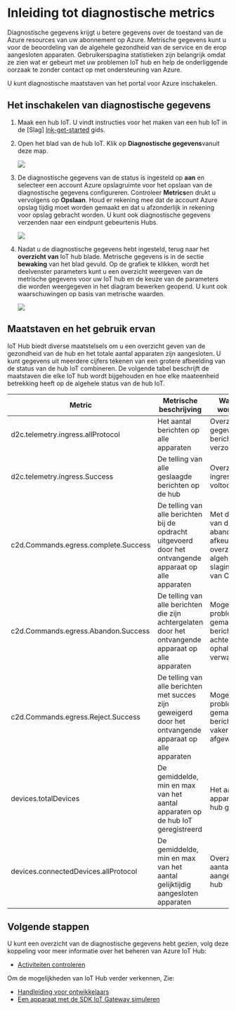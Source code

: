 <properties
 pageTitle="Diagnostische metrics IoT Hub"
 description="Een overzicht van Azure IoT Hub metrics, waarin de gebruiker voor de beoordeling van de algehele gezondheid van de bron"
 services="iot-hub"
 documentationCenter=""
 authors="nberdy"
 manager="timlt"
 editor=""/>

<tags
 ms.service="iot-hub"
 ms.devlang="na"
 ms.topic="article"
 ms.tgt_pltfrm="na"
 ms.workload="na"
 ms.date="08/11/2016"
 ms.author="nberdy"/>

# <a name="introduction-to-diagnostic-metrics"></a>Inleiding tot diagnostische metrics

Diagnostische gegevens krijgt u betere gegevens over de toestand van de Azure resources van uw abonnement op Azure. Metrische gegevens kunt u voor de beoordeling van de algehele gezondheid van de service en de erop aangesloten apparaten. Gebruikerspagina statistieken zijn belangrijk omdat ze zien wat er gebeurt met uw problemen IoT hub en help de onderliggende oorzaak te zonder contact op met ondersteuning van Azure.

U kunt diagnostische maatstaven van het portal voor Azure inschakelen.

## <a name="how-to-enable-diagnostic-metrics"></a>Het inschakelen van diagnostische gegevens

1. Maak een hub IoT. U vindt instructies voor het maken van een hub IoT in de [Slag] [ lnk-get-started] gids.

2. Open het blad van de hub IoT. Klik op **Diagnostische gegevens**vanuit deze map.

    ![][1]

3. De diagnostische gegevens van de status is ingesteld op **aan** en selecteer een account Azure opslagruimte voor het opslaan van de diagnostische gegevens configureren. Controleer **Metrics**en drukt u vervolgens op **Opslaan**. Houd er rekening mee dat de account Azure opslag tijdig moet worden gemaakt en dat u afzonderlijk in rekening voor opslag gebracht worden. U kunt ook diagnostische gegevens verzenden naar een eindpunt gebeurtenis Hubs.

    ![][2]

4. Nadat u de diagnostische gegevens hebt ingesteld, terug naar het **overzicht van** IoT hub blade. Metrische gegevens is in de sectie **bewaking** van het blad gevuld. Op de grafiek te klikken, wordt het deelvenster parameters kunt u een overzicht weergeven van de metrische gegevens voor uw IoT hub en de keuze van de parameters die worden weergegeven in het diagram bewerken geopend. U kunt ook waarschuwingen op basis van metrische waarden.

    ![][3]

## <a name="metrics-and-how-to-use-them"></a>Maatstaven en het gebruik ervan

IoT Hub biedt diverse maatstelsels om u een overzicht geven van de gezondheid van de hub en het totale aantal apparaten zijn aangesloten. U kunt gegevens uit meerdere cijfers tekenen van een grotere afbeelding van de status van de hub IoT combineren. De volgende tabel beschrijft de maatstaven die elke IoT hub wordt bijgehouden en hoe elke maateenheid betrekking heeft op de algehele status van de hub IoT.

| Metric | Metrische beschrijving | Wat de metric wordt gebruikt |
| ---- | ---- | ---- |
| d2c.telemetry.ingress.allProtocol | Het aantal berichten op alle apparaten | Overzicht gegevens op het bericht wordt verzonden |
| d2c.telemetry.ingress.Success | De telling van alle geslaagde berichten op de hub | Overzicht van ingress bericht is voltooid op de hub |
| c2d.Commands.egress.complete.Success | De telling van alle berichten bij de opdracht uitgevoerd door het ontvangende apparaat op alle apparaten | Met de parameters van de methode abandon en afkeuren geeft een overzicht van de algehele slagingspercentage van C2D-opdracht |
| c2d.Commands.egress.Abandon.Success | De telling van alle berichten die zijn achtergelaten door het ontvangende apparaat op alle apparaten | Mogelijke problemen worden gemarkeerd als berichten vaker achtergelaten ophalen dan verwacht |
| c2d.Commands.egress.Reject.Success | De telling van alle berichten met succes zijn geweigerd door het ontvangende apparaat op alle apparaten | Mogelijke problemen worden gemarkeerd als berichten worden vaker dan verwacht afgewezen |
| devices.totalDevices | De gemiddelde, min en max van het aantal apparaten op de hub IoT geregistreerd | Het aantal apparaten op de hub geregistreerd |
| devices.connectedDevices.allProtocol | De gemiddelde, min en max van het aantal gelijktijdig aangesloten apparaten | Overzicht van het aantal apparaten aangesloten op de hub |

## <a name="next-steps"></a>Volgende stappen

U kunt een overzicht van de diagnostische gegevens hebt gezien, volg deze koppeling voor meer informatie over het beheren van Azure IoT Hub:

- [Activiteiten controleren][lnk-monitor]

Om de mogelijkheden van IoT Hub verder verkennen, Zie:

- [Handleiding voor ontwikkelaars][lnk-devguide]
- [Een apparaat met de SDK IoT Gateway simuleren][lnk-gateway]

<!-- Links and images -->
[1]: media/iot-hub-metrics/enable-metrics-1.png
[2]: media/iot-hub-metrics/enable-metrics-2.png
[3]: media/iot-hub-metrics/enable-metrics-3.png

[lnk-get-started]: iot-hub-csharp-csharp-getstarted.md
[lnk-operations-monitoring]: iot-hub-operations-monitoring.md
[lnk-scaling]: iot-hub-scaling.md
[lnk-dr]: iot-hub-ha-dr.md

[lnk-monitor]: iot-hub-operations-monitoring.md

[lnk-devguide]: iot-hub-devguide.md
[lnk-gateway]: iot-hub-linux-gateway-sdk-simulated-device.md
